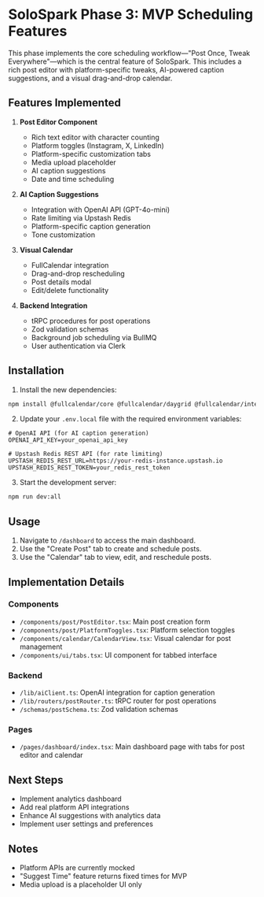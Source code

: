 # SoloSpark Phase 3: MVP Scheduling Features

This phase implements the core scheduling workflow—"Post Once, Tweak Everywhere"—which is the central feature of SoloSpark. This includes a rich post editor with platform-specific tweaks, AI-powered caption suggestions, and a visual drag-and-drop calendar.

## Features Implemented

1. **Post Editor Component**
   - Rich text editor with character counting
   - Platform toggles (Instagram, X, LinkedIn)
   - Platform-specific customization tabs
   - Media upload placeholder
   - AI caption suggestions
   - Date and time scheduling

2. **AI Caption Suggestions**
   - Integration with OpenAI API (GPT-4o-mini)
   - Rate limiting via Upstash Redis
   - Platform-specific caption generation
   - Tone customization

3. **Visual Calendar**
   - FullCalendar integration
   - Drag-and-drop rescheduling
   - Post details modal
   - Edit/delete functionality

4. **Backend Integration**
   - tRPC procedures for post operations
   - Zod validation schemas
   - Background job scheduling via BullMQ
   - User authentication via Clerk

## Installation

1. Install the new dependencies:

```bash
npm install @fullcalendar/core @fullcalendar/daygrid @fullcalendar/interaction @fullcalendar/react @fullcalendar/timegrid @hookform/resolvers @radix-ui/react-tabs @upstash/redis lucide-react openai react-datepicker
```

2. Update your `.env.local` file with the required environment variables:

```
# OpenAI API (for AI caption generation)
OPENAI_API_KEY=your_openai_api_key

# Upstash Redis REST API (for rate limiting)
UPSTASH_REDIS_REST_URL=https://your-redis-instance.upstash.io
UPSTASH_REDIS_REST_TOKEN=your_redis_rest_token
```

3. Start the development server:

```bash
npm run dev:all
```

## Usage

1. Navigate to `/dashboard` to access the main dashboard.
2. Use the "Create Post" tab to create and schedule posts.
3. Use the "Calendar" tab to view, edit, and reschedule posts.

## Implementation Details

### Components

- `/components/post/PostEditor.tsx`: Main post creation form
- `/components/post/PlatformToggles.tsx`: Platform selection toggles
- `/components/calendar/CalendarView.tsx`: Visual calendar for post management
- `/components/ui/tabs.tsx`: UI component for tabbed interface

### Backend

- `/lib/aiClient.ts`: OpenAI integration for caption generation
- `/lib/routers/postRouter.ts`: tRPC router for post operations
- `/schemas/postSchema.ts`: Zod validation schemas

### Pages

- `/pages/dashboard/index.tsx`: Main dashboard page with tabs for post editor and calendar

## Next Steps

- Implement analytics dashboard
- Add real platform API integrations
- Enhance AI suggestions with analytics data
- Implement user settings and preferences

## Notes

- Platform APIs are currently mocked
- "Suggest Time" feature returns fixed times for MVP
- Media upload is a placeholder UI only
